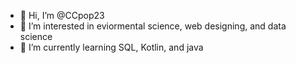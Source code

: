 - 👋 Hi, I’m @CCpop23
- 👀 I’m interested in eviormental science, web designing, and data science
- 🌱 I’m currently learning SQL, Kotlin, and java
<!---
CCpop23/CCpop23 is a ✨ special ✨ repository because its `README.md` (this file) appears on your GitHub profile.
You can click the Preview link to take a look at your changes.
--->
